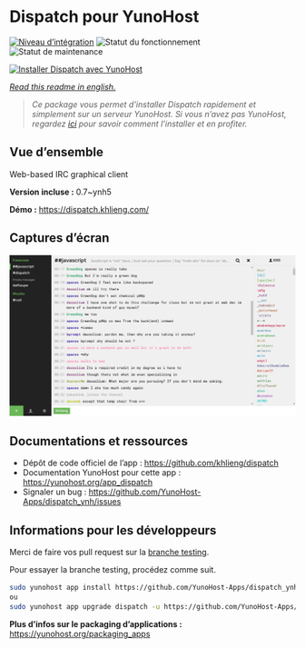 <!--
N.B.: This README was automatically generated by https://github.com/YunoHost/apps/tree/master/tools/README-generator
It shall NOT be edited by hand.
-->

# Dispatch pour YunoHost

[![Niveau d’intégration](https://dash.yunohost.org/integration/dispatch.svg)](https://dash.yunohost.org/appci/app/dispatch) ![Statut du fonctionnement](https://ci-apps.yunohost.org/ci/badges/dispatch.status.svg) ![Statut de maintenance](https://ci-apps.yunohost.org/ci/badges/dispatch.maintain.svg)

[![Installer Dispatch avec YunoHost](https://install-app.yunohost.org/install-with-yunohost.svg)](https://install-app.yunohost.org/?app=dispatch)

*[Read this readme in english.](./README.md)*

> *Ce package vous permet d’installer Dispatch rapidement et simplement sur un serveur YunoHost.
Si vous n’avez pas YunoHost, regardez [ici](https://yunohost.org/#/install) pour savoir comment l’installer et en profiter.*

## Vue d’ensemble

Web-based IRC graphical client


**Version incluse :** 0.7~ynh5

**Démo :** https://dispatch.khlieng.com/

## Captures d’écran

![Capture d’écran de Dispatch](./doc/screenshots/screenshot.png)

## Documentations et ressources

* Dépôt de code officiel de l’app : <https://github.com/khlieng/dispatch>
* Documentation YunoHost pour cette app : <https://yunohost.org/app_dispatch>
* Signaler un bug : <https://github.com/YunoHost-Apps/dispatch_ynh/issues>

## Informations pour les développeurs

Merci de faire vos pull request sur la [branche testing](https://github.com/YunoHost-Apps/dispatch_ynh/tree/testing).

Pour essayer la branche testing, procédez comme suit.

``` bash
sudo yunohost app install https://github.com/YunoHost-Apps/dispatch_ynh/tree/testing --debug
ou
sudo yunohost app upgrade dispatch -u https://github.com/YunoHost-Apps/dispatch_ynh/tree/testing --debug
```

**Plus d’infos sur le packaging d’applications :** <https://yunohost.org/packaging_apps>